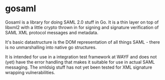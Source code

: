 # gosaml

Gosaml is a library for doing SAML 2.0 stuff in Go. It is a thin layer on top of libxml2 with a little crypto thrown in for signing and signature verification of SAML XML protocol messages and metadata.

It's basic datastructure is the DOM representation of all things SAML - there is no unmarshalling into native go structures.

It is intended for use in a integration test framework at WAYF and does not (yet) have the error handling that makes it suitable for use in actual SAML messaging. The xmldsig stuff has not yet been tested for XML signature wrapping vulnerabilities. 
